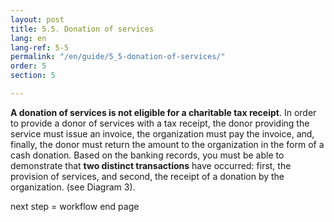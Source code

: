 ```yaml
---
layout: post
title: 5.5. Donation of services
lang: en
lang-ref: 5-5
permalink: "/en/guide/5_5-donation-of-services/"
order: 5
section: 5

---
```

**A donation of services is not eligible for a charitable tax receipt**. In order to provide a donor of services with a tax receipt, the donor providing the service must issue an invoice, the organization must pay the invoice, and, finally, the donor must return the amount to the organization in the form of a cash donation. Based on the banking records, you must be able to demonstrate that **two distinct transactions** have occurred: first, the provision of services, and second, the receipt of a donation by the organization. (see Diagram 3).

next step = workflow end page
